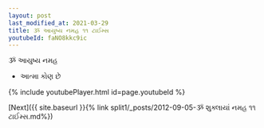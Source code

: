 ```yaml
---
layout: post
last_modified_at: 2021-03-29
title: ૐ આયુષ્ય નમહ ૧૧ ટાઈમ્સ
youtubeId: faNO8kkc9ic
---
```

 
 
 ૐ આયુષ્ય નમહ  
 
 -  આત્મા કોણ છે 
 
  
 
  
 
 
 
 
 
 


{% include youtubePlayer.html id=page.youtubeId %}
 
[Next]({{ site.baseurl }}{% link  split1/_posts/2012-09-05-ૐ શુક્લાયાં નમહ ૧૧ ટાઈમ્સ.md%})
 
